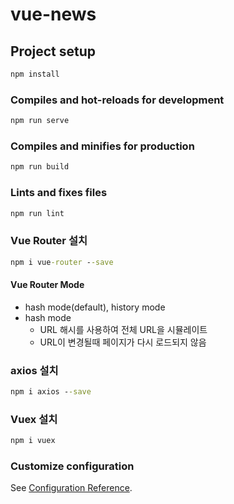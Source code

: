 # vue-news

## Project setup

```cmd
npm install
```

### Compiles and hot-reloads for development

```cmd
npm run serve
```

### Compiles and minifies for production

```cmd
npm run build
```

### Lints and fixes files

```cmd
npm run lint
```

### Vue Router 설치

```cmd
npm i vue-router --save
```

#### Vue Router Mode

- hash mode(default), history mode
- hash mode
  - URL 해시를 사용하여 전체 URL을 시뮬레이트
  - URL이 변경될때 페이지가 다시 로드되지 않음

### axios 설치

```cmd
npm i axios --save
```

### Vuex 설치

```cmd
npm i vuex
```

### Customize configuration

See [Configuration Reference](https://cli.vuejs.org/config/).
